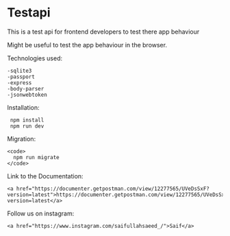 # Testapi

This is a test api for frontend developers to test there app behaviour 

Might be useful to test the app behaviour in the browser.


Technologies used:

    -sqlite3
    -passport
    -express
    -body-parser
    -jsonwebtoken

Installation:

     npm install
     npm run dev

Migration:

    <code>
      npm run migrate
    </code>

Link to the Documentation:

    <a href="https://documenter.getpostman.com/view/12277565/UVeDsSxF?version=latest">https://documenter.getpostman.com/view/12277565/UVeDsSxF?version=latest</a>

Follow us on instagram:

    <a href="https://www.instagram.com/saifullahsaeed_/">Saif</a>



